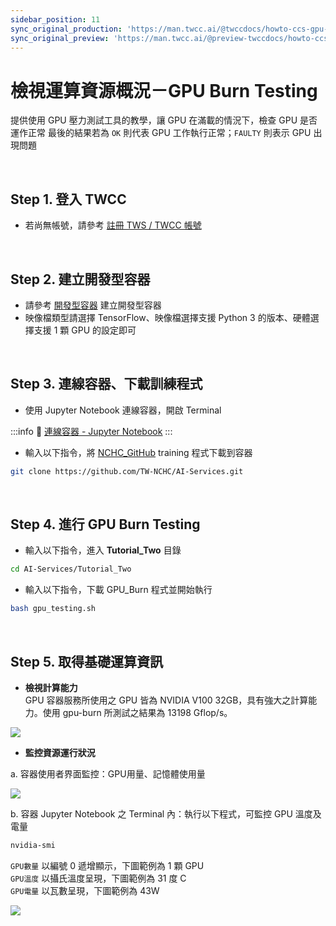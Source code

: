 ```yaml
---
sidebar_position: 11
sync_original_production: 'https://man.twcc.ai/@twccdocs/howto-ccs-gpu-burn-testing-zh' 
sync_original_preview: 'https://man.twcc.ai/@preview-twccdocs/howto-ccs-gpu-burn-testing-zh' 
---
```


# 檢視運算資源概況－GPU Burn Testing


提供使用 GPU 壓力測試工具的教學，讓 GPU 在滿載的情況下，檢查 GPU 是否運作正常
最後的結果若為 `OK` 則代表 GPU 工作執行正常；`FAULTY` 則表示 GPU 出現問題

<br/>

## Step 1. 登入 TWCC

- 若尚無帳號，請參考 [註冊 TWS / TWCC 帳號](/docs/member/user-guides/member-key-quota/sign-up-for-twcc.md)

<br/>

## Step 2. 建立開發型容器

- 請參考 [開發型容器](../user-guides/create-connect/create-container.md) 建立開發型容器
- 映像檔類型請選擇 TensorFlow、映像檔選擇支援 Python 3 的版本、硬體選擇支援 1 顆 GPU 的設定即可

<br/>

## Step 3. 連線容器、下載訓練程式

- 使用 Jupyter Notebook 連線容器，開啟 Terminal

:::info
:book: [<ins>連線容器 - Jupyter Notebook</ins>](../user-guides/create-connect/connect-container.md#jupyter-notebook)
:::

- 輸入以下指令，將 [NCHC_GitHub](https://github.com/TW-NCHC/AI-Services/tree/V3Training) training 程式下載到容器

```bash
git clone https://github.com/TW-NCHC/AI-Services.git
```

<br/>

 
## Step 4. 進行 GPU Burn Testing

- 輸入以下指令，進入 **Tutorial_Two** 目錄

```bash
cd AI-Services/Tutorial_Two
```
 
- 輸入以下指令，下載 GPU_Burn 程式並開始執行

```bash
bash gpu_testing.sh
```

<br/>


## Step 5. 取得基礎運算資訊

- **檢視計算能力**<br/>
GPU 容器服務所使用之 GPU 皆為 NVIDIA V100 32GB，具有強大之計算能力。使用 gpu-burn 所測試之結果為 13198 Gflop/s。

![](https://cos.twcc.ai/SYS-MANUAL/uploads/upload_cefd6041539673437d78918f9f444ed6.png)

- **監控資源運行狀況**

a. 容器使用者界面監控：GPU用量、記憶體使用量

![](https://cos.twcc.ai/SYS-MANUAL/uploads/upload_698c59629219b57e836820798221b30f.png)

b. 容器 Jupyter Notebook 之 Terminal 內：執行以下程式，可監控 GPU 溫度及電量

```bash
nvidia-smi
```

`GPU數量` 以編號 0 遞增顯示，下圖範例為 1 顆 GPU<br/>
`GPU溫度` 以攝氏溫度呈現，下圖範例為 31 度 C<br/>
`GPU電量` 以瓦數呈現，下圖範例為 43W<br/>

![](https://cos.twcc.ai/SYS-MANUAL/uploads/upload_412e74892656a239328ed35fea78c191.png)